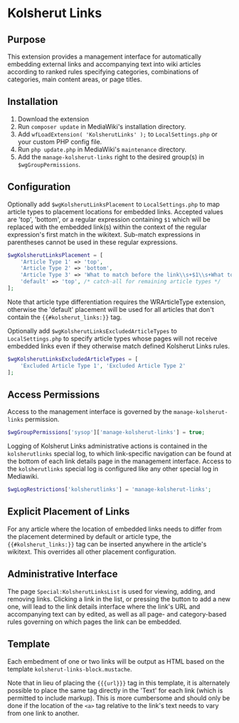 # Kolsherut Links

## Purpose

This extension provides a management interface for automatically embedding
external links and accompanying text into wiki articles according to ranked
rules specifying categories, combinations of categories, main content areas,
or page titles.

## Installation

1. Download the extension
2. Run `composer update` in MediaWiki's installation directory.
3. Add `wfLoadExtension( 'KolsherutLinks' );` to `LocalSettings.php` or your custom PHP config file.
4. Run `php update.php` in MediaWiki's `maintenance` directory.
5. Add the `manage-kolsherut-links` right to the desired group(s) in `$wgGroupPermissions`.

## Configuration

Optionally add `$wgKolsherutLinksPlacement` to `LocalSettings.php` to map article types
to placement locations for embedded links. Accepted values are 'top', 'bottom', or a
regular expression containing `$1` which will be replaced with the embedded link(s)
within the context of the regular expression's first match in the wikitext. Sub-match
expressions in parentheses cannot be used in these regular expressions.

```php
$wgKolsherutLinksPlacement = [
	'Article Type 1' => 'top',
	'Article Type 2' => 'bottom',
	'Article Type 3' => 'What to match before the link\\s+$1\\s+What to match after.',
	'default' => 'top', /* catch-all for remaining article types */
];
```

Note that article type differentiation requires the WRArticleType extension, otherwise
the 'default' placement will be used for all articles that don't contain the
`{{#kolsherut_links:}}` tag.

Optionally add `$wgKolsherutLinksExcludedArticleTypes` to `LocalSettings.php` to specify
article types whose pages will not receive embedded links even if they otherwise match
defined Kolsherut Links rules.

```php
$wgKolsherutLinksExcludedArticleTypes = [
	'Excluded Article Type 1', 'Excluded Article Type 2'
];
```

## Access Permissions

Access to the management interface is governed by the `manage-kolsherut-links` permission.

```php
$wgGroupPermissions['sysop']['manage-kolsherut-links'] = true;
```

Logging of Kolsherut Links administrative actions is contained in the `kolsherutlinks`
special log, to which link-specific navigation can be found at the bottom of each link
details page in the management interface. Access to the `kolsherutlinks` special log is
configured like any other special log in Mediawiki.

```php
$wgLogRestrictions['kolsherutlinks'] = 'manage-kolsherut-links';
```

## Explicit Placement of Links

For any article where the location of embedded links needs to differ from the placement
determined by default or article type, the `{{#kolsherut_links:}}` tag can be inserted
anywhere in the article's wikitext. This overrides all other placement configuration.

## Administrative Interface

The page `Special:KolsherutLinksList` is used for viewing, adding, and removing links.
Clicking a link in the list, or pressing the button to add a new one, will lead to the
link details interface where the link's URL and accompanying text can by edited, as
well as all page- and category-based rules governing on which pages the link can be
embedded.

## Template

Each embedment of one or two links will be output as HTML based on the template
`kolsherut-links-block.mustache`.

Note that in lieu of placing the `{{{url}}}` tag in this template, it is alternately
possible to place the same tag directly in the 'Text' for each link (which is permitted
to include markup). This is more cumbersome and should only be done if the location of
the `<a>` tag relative to the link's text needs to vary from one link to another.
